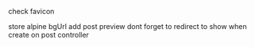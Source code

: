 check favicon

store alpine bgUrl
add post preview
dont forget to redirect to show when create on post controller
